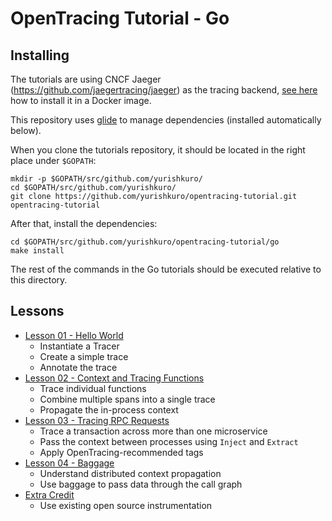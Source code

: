 # OpenTracing Tutorial - Go

## Installing

The tutorials are using CNCF Jaeger (https://github.com/jaegertracing/jaeger) as the tracing backend, 
[see here](../README.md) how to install it in a Docker image.

This repository uses [glide](https://github.com/Masterminds/glide) to manage dependencies (installed automatically below).

When you clone the tutorials repository, it should be located in the right place under `$GOPATH`:

```
mkdir -p $GOPATH/src/github.com/yurishkuro/
cd $GOPATH/src/github.com/yurishkuro/
git clone https://github.com/yurishkuro/opentracing-tutorial.git opentracing-tutorial
```

After that, install the dependencies:

```
cd $GOPATH/src/github.com/yurishkuro/opentracing-tutorial/go
make install
```

The rest of the commands in the Go tutorials should be executed relative to this directory.

## Lessons

* [Lesson 01 - Hello World](./lesson01)
  * Instantiate a Tracer
  * Create a simple trace
  * Annotate the trace
* [Lesson 02 - Context and Tracing Functions](./lesson02)
  * Trace individual functions
  * Combine multiple spans into a single trace
  * Propagate the in-process context
* [Lesson 03 - Tracing RPC Requests](./lesson03)
  * Trace a transaction across more than one microservice
  * Pass the context between processes using `Inject` and `Extract`
  * Apply OpenTracing-recommended tags
* [Lesson 04 - Baggage](./lesson04)
  * Understand distributed context propagation
  * Use baggage to pass data through the call graph
* [Extra Credit](./extracredit)
  * Use existing open source instrumentation
